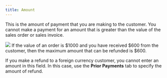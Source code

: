 ```yaml
---
title: Amount
---
```



This is the amount of payment that you are making to the customer. You  cannot make a payment for an amount that is greater than the value of  the sales order or sales invoice.


![]({{site.sp_baseurl}}/img/example.gif) If  the value of an order is $1000 and you have received $600 from the customer,  then the maximum amount that can be refunded is $600.


If you make a refund to a foreign currency customer, you cannot enter  an amount in this field. In this case, use the **Prior 
 Payments** tab to specify the amount of refund.
